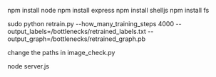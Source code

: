 npm install node
npm install express
npm install shelljs
npm install fs

sudo python retrain.py --how_many_training_steps 4000 --output_labels=/bottlenecks/retrained_labels.txt --output_graph=/bottlenecks/retrained_graph.pb

change the paths in image_check.py

node server.js